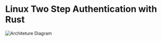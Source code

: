 # Linux Two Step Authentication with Rust

![Architeture Diagram](https://d16rtcb5cr0vb4.cloudfront.net/C0755+Linux+Two-Step+Authentication+with+Rust%2FResources%2FImages%2FESS-2-Factor-Auth-Flow-Seq-Diagram_V1.png?Expires=1689430047&Signature=fMB~3sJ~czXYDOnUqt5Wh9BPly49HLFK6pajDDWowSwobU4EyyXdYMxBye6pyszAB0FKNfpmIeTqzSkzr6oTZt2KfrCa-b4pK4Ntr~yD8UQCtGWxMhYhN7fq8FSa-lHTAN~BZnHUvfeTsD5oSQ4VRXfnJmfw0kqM-p0VDLG7qScfR1jDHQsfl2OzuvrIuohIJFSORYeZCL8jDXnk4fF4r6mpW~W~OCEDOjA1-VtczrfGkulWfV7E61r1wfcDpsl0tTqjzxCiRBLA-Um7PHPSfQMXtohBagd8D3E2tBm6w0u5bZL0qe91UmgXGUEy4EPersYWbVhlTv03ZmO3N7yT3A__&Key-Pair-Id=APKAIHLKH2FX732Z3HGA)
